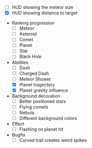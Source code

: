 - [ ] HUD showing the meteor size
- [x] HUD showing distance to target

- Ranking progression
    - [ ] Meteor
    - [ ] Asteroid
    - [ ] Comet
    - [ ] Planet
    - [ ] Star
    - [ ] Black Hole

- Abilities
    - [ ] Dash
    - [ ] Charged Dash
    - [ ] Meteor Shower
    - [x] Planet tragectory
    - [x] Planet gravity influence

- Background decoration
    - [ ] Better positioned stars
    - [ ] Flying comets
    - [ ] Nebula
    - [ ] Different background colors

- Effect
    - [ ] Flashing on planet hit

- Bugfix
    - [ ] Curved trail creates weird spikes
